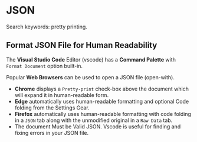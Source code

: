 # JSON

Search keywords: pretty printing.

## Format JSON File for Human Readability

The **Visual Studio Code** Editor (vscode) has a **Command Palette** with `Format Document` option built-in.

Popular **Web Browsers** can be used to open a JSON file (open-with).
* **Chrome** displays a `Pretty-print` check-box above the document which will expand it in human-readable form.
* **Edge** automatically uses human-readable formatting and optional Code folding from the Settings Gear.
* **Firefox** automatically uses human-readable formatting with code folding in a `JSON` tab
  along with the unmodified original in a `Raw Data` tab.
* The document Must be Valid JSON. Vscode is useful for finding and fixing errors in your JSON file.
